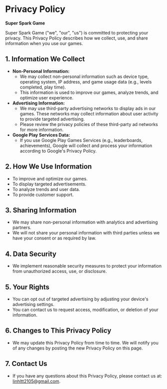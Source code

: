 # Privacy Policy

**Super Spark Game**

Super Spark Game ("we", "our", "us") is committed to protecting your privacy. This Privacy Policy describes how we collect, use, and share information when you use our games.

## 1. Information We Collect

* **Non-Personal Information:**
    * We may collect non-personal information such as device type, operating system, IP address, and game usage data (e.g., levels completed, play time).
    * This information is used to improve our games, analyze trends, and optimize user experience.
* **Advertising Information:**
    * We may use third-party advertising networks to display ads in our games. These networks may collect information about user activity to provide targeted advertising.
    * Please review the privacy policies of these third-party ad networks for more information.
* **Google Play Services Data:**
    * If you use Google Play Games Services (e.g., leaderboards, achievements), Google will collect and process your information according to Google's Privacy Policy.

## 2. How We Use Information

* To improve and optimize our games.
* To display targeted advertisements.
* To analyze trends and user data.
* To provide customer support.

## 3. Sharing Information

* We may share non-personal information with analytics and advertising partners.
* We will not share your personal information with third parties unless we have your consent or as required by law.

## 4. Data Security

* We implement reasonable security measures to protect your information from unauthorized access, use, or disclosure.

## 5. Your Rights

* You can opt out of targeted advertising by adjusting your device's advertising settings.
* You can contact us to request access, modification, or deletion of your information.

## 6. Changes to This Privacy Policy

* We may update this Privacy Policy from time to time. We will notify you of any changes by posting the new Privacy Policy on this page.

## 7. Contact Us

* If you have any questions about this Privacy Policy, please contact us at: linhltt2105@gmail.com.
